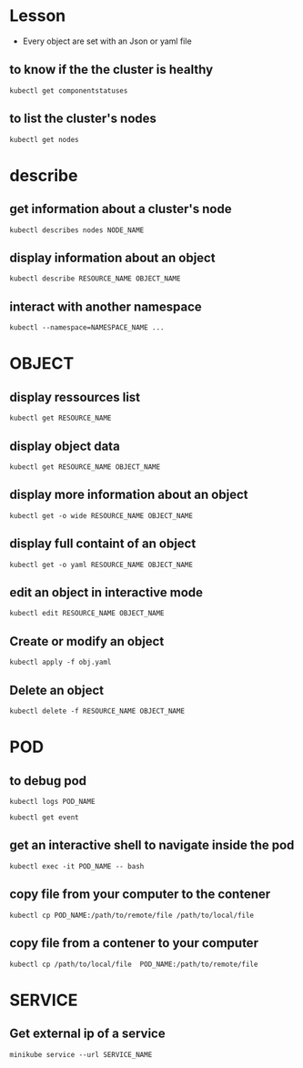 # Lesson

- Every object are set with an Json or yaml file

## to know if the the cluster is healthy
```
kubectl get componentstatuses
```
## to list the cluster's nodes
```
kubectl get nodes
```
# describe

## get information about a cluster's node
```
kubectl describes nodes NODE_NAME
```
## display information about an object
```
kubectl describe RESOURCE_NAME OBJECT_NAME
```
## interact with another namespace
```
kubectl --namespace=NAMESPACE_NAME ...
```
# OBJECT

## display ressources list
```
kubectl get RESOURCE_NAME
```
## display object data
```
kubectl get RESOURCE_NAME OBJECT_NAME
```
## display more information about an object
```
kubectl get -o wide RESOURCE_NAME OBJECT_NAME
```
## display full containt of an object
```
kubectl get -o yaml RESOURCE_NAME OBJECT_NAME
```
## edit an object in interactive mode
```
kubectl edit RESOURCE_NAME OBJECT_NAME
```
## Create or modify an object
```
kubectl apply -f obj.yaml
```
## Delete an object
```
kubectl delete -f RESOURCE_NAME OBJECT_NAME
```
# POD

## to debug pod
```
kubectl logs POD_NAME
```
```
kubectl get event
```
## get an interactive shell to navigate inside the pod
```
kubectl exec -it POD_NAME -- bash
```
## copy file from your computer to the contener
```
kubectl cp POD_NAME:/path/to/remote/file /path/to/local/file
```
## copy file from a contener to your computer
```
kubectl cp /path/to/local/file  POD_NAME:/path/to/remote/file
```
# SERVICE
## Get external ip of a service
```
minikube service --url SERVICE_NAME
```
